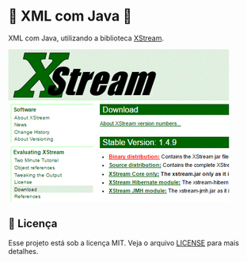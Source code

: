 # :tada: XML com Java :tada:

XML com Java, utilizando a biblioteca [XStream][site-xstream].

![XStream](xstream.gif)

## :memo: Licença
Esse projeto está sob a licença MIT. Veja o arquivo [LICENSE](LICENSE) para mais detalhes.

[site-xstream]: https://x-stream.github.io
